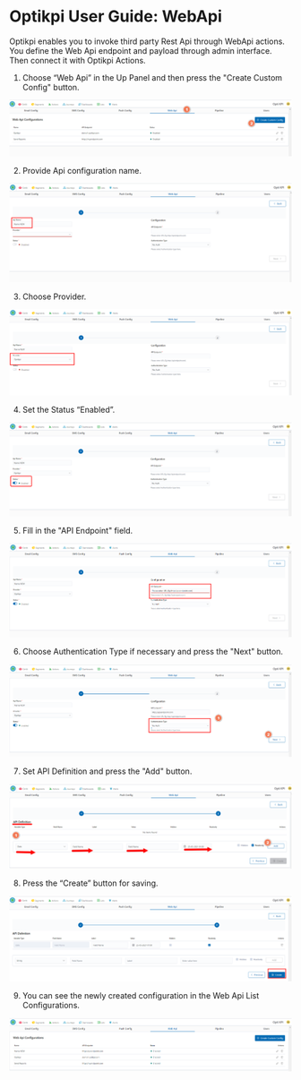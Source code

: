 # Optikpi User Guide: WebApi

Optikpi enables you to invoke third party Rest Api through WebApi actions. You define the Web Api endpoint and payload through  admin interface. Then connect it with Optikpi Actions. 

1. Choose “Web Api” in the Up Panel and then press the "Create Custom Config" button.

![](.gitbook/assets/image%20%2875%29.png)

2. Provide Api configuration name.

![](.gitbook/assets/image%20%2886%29.png)

3. Choose Provider.

![](.gitbook/assets/image%20%2897%29.png)

4. Set the Status “Enabled”.

![](.gitbook/assets/image%20%2879%29.png)

5. Fill in the "API Endpoint" field.

![](.gitbook/assets/image%20%2893%29.png)

6. Choose Authentication Type if necessary and press the "Next" button.

![](.gitbook/assets/image%20%2882%29.png)

7. Set API Definition and press the "Add" button.

![](.gitbook/assets/image%20%2889%29.png)

8. Press the “Create” button for saving.

![](.gitbook/assets/image%20%2896%29.png)

9. You can see the newly created configuration in the Web Api List Configurations.

![](.gitbook/assets/image%20%28100%29.png)




